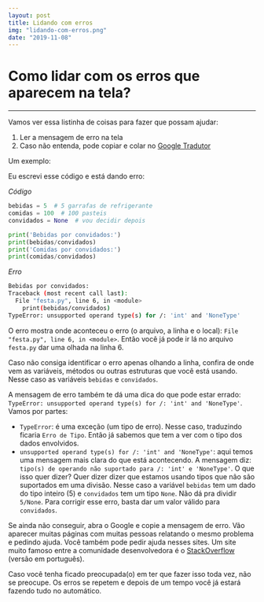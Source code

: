 ```yaml
---
layout: post
title: Lidando com erros
img: "lidando-com-erros.png"
date: "2019-11-08"
---
```


# Como lidar com os erros que aparecem na tela?

---

Vamos ver essa listinha de coisas para fazer que possam ajudar:

1. Ler a mensagem de erro na tela
2. Caso não entenda, pode copiar e colar no [Google Tradutor](translate.google.com)

Um exemplo:

Eu escrevi esse código e está dando erro:

*Código*
```python
bebidas = 5  # 5 garrafas de refrigerante
comidas = 100  # 100 pasteis
convidados = None  # vou decidir depois

print('Bebidas por convidados:')
print(bebidas/convidados)
print('Comidas por convidados:')
print(comidas/convidados)
```

*Erro*
```bash
Bebidas por convidados:
Traceback (most recent call last):
  File "festa.py", line 6, in <module>
    print(bebidas/convidados)
TypeError: unsupported operand type(s) for /: 'int' and 'NoneType'
```
O erro mostra onde aconteceu o erro (o arquivo, a linha e o local):
`File "festa.py", line 6, in <module>`. Então você já pode ir lá
no arquivo `festa.py` dar uma olhada na linha 6.

Caso não consiga identificar o erro apenas olhando a linha,
confira de onde vem as variáveis, métodos ou outras estruturas
que você está usando. Nesse caso as variáveis `bebidas` e
`convidados`.

A mensagem de erro também te dá uma dica do que pode estar
errado: `TypeError: unsupported operand type(s) for /: 'int' and 'NoneType'`.
Vamos por partes:

- `TypeError`: é uma exceção (um tipo de erro). Nesse caso, traduzindo
ficaria `Erro de Tipo`. Então já sabemos que tem a ver com o tipo dos
dados envolvidos.
- `unsupported operand type(s) for /: 'int' and 'NoneType'`: aqui temos
uma mensagem mais clara do que está acontecendo. A mensagem diz:
`tipo(s) de operando não suportado para /: 'int' e 'NoneType'`. O que isso
quer dizer? Quer dizer dizer que estamos usando tipos que não são
suportados em uma divisão. Nesse caso a variável `bebidas` tem um
dado do tipo inteiro (5) e `convidados` tem um tipo `None`. Não dá pra
dividir `5/None`. Para corrigir esse erro, basta dar um valor válido para
`convidados`.

Se ainda não conseguir, abra o Google e copie a mensagem de erro. Vão
aparecer muitas páginas com muitas pessoas relatando o mesmo problema e
pedindo ajuda. Você também pode pedir ajuda nesses sites. Um site muito
famoso entre a comunidade desenvolvedora é o [StackOverflow](https://pt.stackoverflow.com/)
(versão em português).

Caso você tenha ficado preocupada(o) em ter que fazer isso toda vez,
não se preocupe. Os erros se repetem e depois de um tempo você já
estará fazendo tudo no automático.
